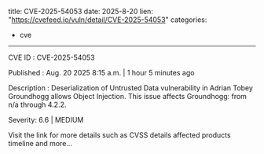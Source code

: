  
title: CVE-2025-54053
date: 2025-8-20
lien: "https://cvefeed.io/vuln/detail/CVE-2025-54053"
categories:
  - cve
---

CVE ID : CVE-2025-54053

Published :  Aug. 20
2025
8:15 a.m. | 1 hour
5 minutes ago

Description : Deserialization of Untrusted Data vulnerability in Adrian Tobey Groundhogg allows Object Injection. This issue affects Groundhogg: from n/a through 4.2.2.

Severity: 6.6 | MEDIUM

Visit the link for more details
such as CVSS details
affected products
timeline
and more...
